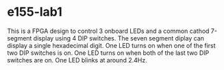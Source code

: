 # e155-lab1

This is a FPGA design to control 3 onboard LEDs and a common cathod 7-segment display using 4 DIP switches. The seven segment diplay can display a single hexadecimal digit. One LED turns on when one of the first two DIP switches is on. One LED turns on when both of the last two DIP switches are on. One LED blinks at around 2.4Hz.